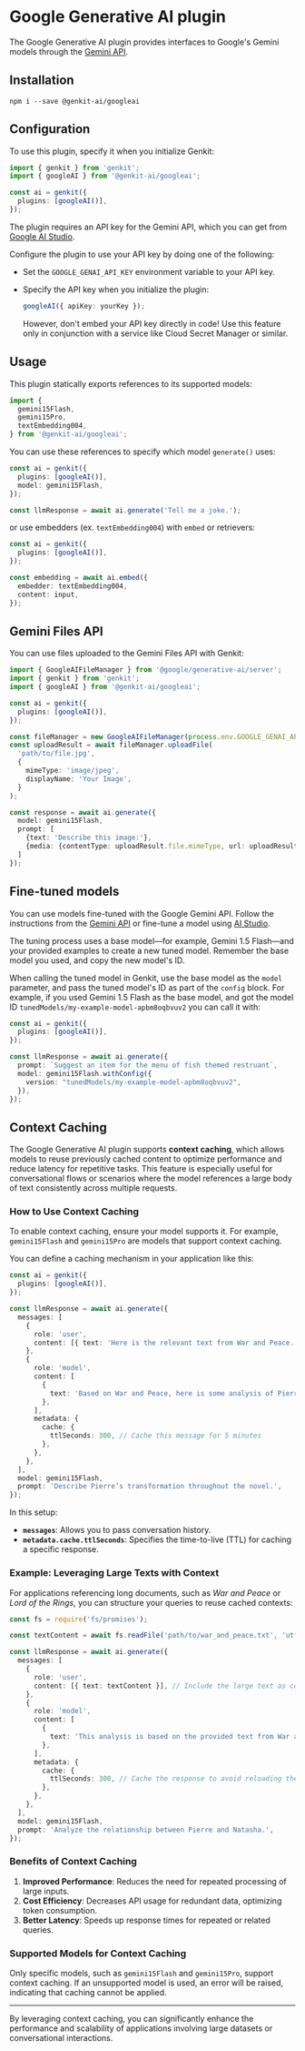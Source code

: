 # Google Generative AI plugin

The Google Generative AI plugin provides interfaces to Google's Gemini models
through the [Gemini API](https://ai.google.dev/docs/gemini_api_overview).

## Installation

```posix-terminal
npm i --save @genkit-ai/googleai
```

## Configuration

To use this plugin, specify it when you initialize Genkit:

```ts
import { genkit } from 'genkit';
import { googleAI } from '@genkit-ai/googleai';

const ai = genkit({
  plugins: [googleAI()],
});
```

The plugin requires an API key for the Gemini API, which you can get from
[Google AI Studio](https://aistudio.google.com/app/apikey).

Configure the plugin to use your API key by doing one of the following:

*   Set the `GOOGLE_GENAI_API_KEY` environment variable to your API key.
*   Specify the API key when you initialize the plugin:

    ```ts
    googleAI({ apiKey: yourKey });
    ```

    However, don't embed your API key directly in code! Use this feature only in
    conjunction with a service like Cloud Secret Manager or similar.

## Usage

This plugin statically exports references to its supported models:

```ts
import {
  gemini15Flash,
  gemini15Pro,
  textEmbedding004,
} from '@genkit-ai/googleai';
```

You can use these references to specify which model `generate()` uses:

```ts
const ai = genkit({
  plugins: [googleAI()],
  model: gemini15Flash,
});

const llmResponse = await ai.generate('Tell me a joke.');
```

or use embedders (ex. `textEmbedding004`) with `embed` or retrievers:

```ts
const ai = genkit({
  plugins: [googleAI()],
});

const embedding = await ai.embed({
  embedder: textEmbedding004,
  content: input,
});
```

## Gemini Files API

You can use files uploaded to the Gemini Files API with Genkit:

```ts
import { GoogleAIFileManager } from '@google/generative-ai/server';
import { genkit } from 'genkit';
import { googleAI } from '@genkit-ai/googleai';

const ai = genkit({
  plugins: [googleAI()],
});

const fileManager = new GoogleAIFileManager(process.env.GOOGLE_GENAI_API_KEY);
const uploadResult = await fileManager.uploadFile(
  'path/to/file.jpg',
  {
    mimeType: 'image/jpeg',
    displayName: 'Your Image',
  }
);

const response = await ai.generate({
  model: gemini15Flash,
  prompt: [
    {text: 'Describe this image:'},
    {media: {contentType: uploadResult.file.mimeType, url: uploadResult.file.uri}}
  ]
});
```

## Fine-tuned models

You can use models fine-tuned with the Google Gemini API.  Follow the
instructions from the
[Gemini API](https://ai.google.dev/gemini-api/docs/model-tuning/tutorial?lang=python)
or fine-tune a model using
[AI Studio](https://aistudio.corp.google.com/app/tune).

The tuning process uses a base model—for example, Gemini 1.5 Flash—and your
provided examples to create a new tuned model.  Remember the base model you
used, and copy the new model's ID.

When calling the tuned model in Genkit, use the base model as the `model`
parameter, and pass the tuned model's ID as part of the `config` block. For
example, if you used Gemini 1.5 Flash as the base model, and got the model ID
`tunedModels/my-example-model-apbm8oqbvuv2` you can call it with:

```ts
const ai = genkit({
  plugins: [googleAI()],
});

const llmResponse = await ai.generate({
  prompt: `Suggest an item for the menu of fish themed restruant`,
  model: gemini15Flash.withConfig({
    version: "tunedModels/my-example-model-apbm8oqbvuv2",
  }),
});
```



## Context Caching

The Google Generative AI plugin supports **context caching**, which allows models to reuse previously cached content to optimize performance and reduce latency for repetitive tasks. This feature is especially useful for conversational flows or scenarios where the model references a large body of text consistently across multiple requests.

### How to Use Context Caching

To enable context caching, ensure your model supports it. For example, `gemini15Flash` and `gemini15Pro` are models that support context caching.

You can define a caching mechanism in your application like this:

```ts
const ai = genkit({
  plugins: [googleAI()],
});

const llmResponse = await ai.generate({
  messages: [
    {
      role: 'user',
      content: [{ text: 'Here is the relevant text from War and Peace.' }],
    },
    {
      role: 'model',
      content: [
        {
          text: 'Based on War and Peace, here is some analysis of Pierre Bezukhov’s character.',
        },
      ],
      metadata: {
        cache: {
          ttlSeconds: 300, // Cache this message for 5 minutes
        },
      },
    },
  ],
  model: gemini15Flash,
  prompt: 'Describe Pierre’s transformation throughout the novel.',
});
```

In this setup:
- **`messages`**: Allows you to pass conversation history.
- **`metadata.cache.ttlSeconds`**: Specifies the time-to-live (TTL) for caching a specific response.

### Example: Leveraging Large Texts with Context

For applications referencing long documents, such as *War and Peace* or *Lord of the Rings*, you can structure your queries to reuse cached contexts:

```ts
const fs = require('fs/promises');

const textContent = await fs.readFile('path/to/war_and_peace.txt', 'utf-8');

const llmResponse = await ai.generate({
  messages: [
    {
      role: 'user',
      content: [{ text: textContent }], // Include the large text as context
    },
    {
      role: 'model',
      content: [
        {
          text: 'This analysis is based on the provided text from War and Peace.',
        },
      ],
      metadata: {
        cache: {
          ttlSeconds: 300, // Cache the response to avoid reloading the full text
        },
      },
    },
  ],
  model: gemini15Flash,
  prompt: 'Analyze the relationship between Pierre and Natasha.',
});
```

### Benefits of Context Caching
1. **Improved Performance**: Reduces the need for repeated processing of large inputs.
2. **Cost Efficiency**: Decreases API usage for redundant data, optimizing token consumption.
3. **Better Latency**: Speeds up response times for repeated or related queries.

### Supported Models for Context Caching

Only specific models, such as `gemini15Flash` and `gemini15Pro`, support context caching. If an unsupported model is used, an error will be raised, indicating that caching cannot be applied.

---

By leveraging context caching, you can significantly enhance the performance and scalability of applications involving large datasets or conversational interactions.

